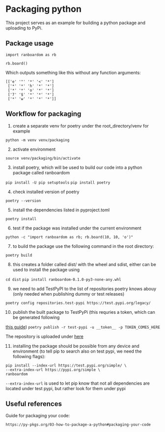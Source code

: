 # Packaging python

This project serves as an example for building a python package and uploading to PyPi.

## Package usage

`import ranboardom as rb`

`rb.board()`

Which outputs something like this without any function arguments:

```{python}
[['e' '"' '*' '<' '*']
 ['*' '*' 'h' '*' '*']
 ['*' '*' 'o' '*' '*']
 ['7' '$' '*' '*' '*']
 ['*' 'w' '*' '*' '*']]
```

## Workflow for packaging

1) create a separate venv for poetry under the root_directory/venv for example

`python -m venv venv/packaging`

2) activate environment

`source venv/packaging/bin/activate`

3) install poetry, which will be used to build our code into a python package called ranboardom

`pip install -U pip setuptools`
`pip install poetry`

4) check installed version of poetry

`poetry --version`

5) install the dependencies listed in pyproject.toml

`poetry install`

6) test if the package was installed under the current environment

`python -c "import ranboardom as rb; rb.board(10, 10, 'o')"`

7) to build the package use the following command in the root directory:

`poetry build`

8) this creates a folder called dist/ with the wheel and sdist, either can be used to install the package using

`cd dist`
`pip install ranboardom-0.1.0-py3-none-any.whl`

9) we need to add TestPyPI to the list of repositories poetry knows abouy (only needed when publishing dummy or test releases)

`poetry config repositories.test-pypi https://test.pypi.org/legacy/`

10) publish the built package to TestPyPi (this requries a token, which can be generated following 

[this guide](https://py-pkgs.org/02-setup#register-for-a-pypi-account-and-get-an-authentication-token))
`poetry publish -r test-pypi -u __token__ -p TOKEN_COMES_HERE`

The repository is uploaded under [here](https://test.pypi.org/project/ranboardom/)

11) installing the package should be possible from any device and environment (to tell pip to search also on test pypi, we need the following flags):

```shell
pip install --index-url https://test.pypi.org/simple/ \
--extra-index-url https://pypi.org/simple \
ranboardom
```

`--extra-index-url` is used to let pip know that not all dependencies are located under test pypi, but rather look for them under pypi

## Useful references

Guide for packaging your code:

`https://py-pkgs.org/03-how-to-package-a-python#packaging-your-code`
